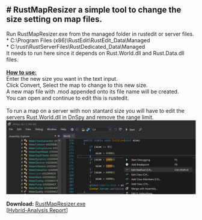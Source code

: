<h2># RustMapResizer a simple tool to change the size setting on map files.</h2>
<p>Run RustMapResizer.exe from the managed folder in rustedit or server files.<br />* C:\Program Files (x86)\RustEdit\RustEdit_Data\Managed<br />* C:\rust\RustServerFiles\RustDedicated_Data\Managed<br />It needs to run here since it depends on Rust.World.dll and Rust.Data.dll files.<br /><br /><span style="text-decoration: underline;"><strong>How to use:</strong></span><br />Enter the new size you want in the text input.<br />Click Convert, Select the map to change to this new size.<br />A new map file with .mod appended onto its file name will be created.<br />You can open and continue to edit this is rustedit.<br /><br />To run a map on a server with non stantard size you will have to edit the servers Rust.World.dll in DnSpy and remove the range limit.<br /><img src="https://github.com/bmgjet/RustMapResizer/raw/master/ScreenshotEdit.png" alt="" /></p>
<p><strong>Download:</strong> <a href="https://github.com/bmgjet/RustMapResizer/blob/master/bin/Release/RustMapResizer.exe" target="_blank">RustMapResizer.exe </a><br />[<a href="https://www.hybrid-analysis.com/sample/8f4aa21d64a3004f74ecc016fa99c78da1f0d3404b0e7f25f3e89a3f1164df9f">Hybrid-Analysis Report</a>]</p>
